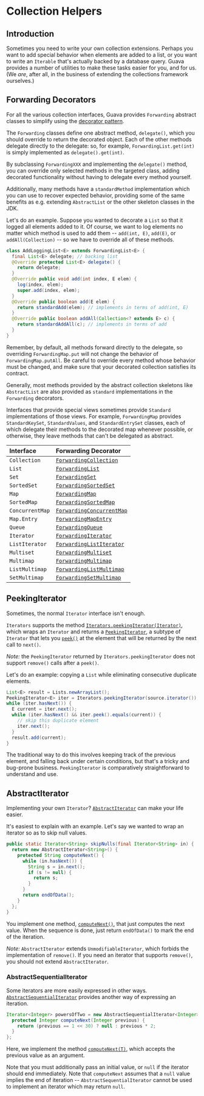 # Collection Helpers

## Introduction

Sometimes you need to write your own collection extensions. Perhaps you want to
add special behavior when elements are added to a list, or you want to write an
`Iterable` that's actually backed by a database query. Guava provides a number
of utilities to make these tasks easier for you, and for us. (We *are*, after
all, in the business of extending the collections framework ourselves.)

## Forwarding Decorators

For all the various collection interfaces, Guava provides `Forwarding` abstract
classes to simplify using the [decorator pattern](http://en.wikipedia.org/wiki/Decorator_pattern).

The `Forwarding` classes define one abstract method, `delegate()`, which you
should override to return the decorated object. Each of the other methods
delegate directly to the delegate: so, for example, `ForwardingList.get(int)` is
simply implemented as `delegate().get(int)`.

By subclassing `ForwardingXXX` and implementing the `delegate()` method, you can
override only selected methods in the targeted class, adding decorated
functionality without having to delegate every method yourself.

Additionally, many methods have a `standardMethod` implementation which you can
use to recover expected behavior, providing some of the same benefits as e.g.
extending `AbstractList` or the other skeleton classes in the JDK.

Let's do an example. Suppose you wanted to decorate a `List` so that it logged
all elements added to it. Of course, we want to log elements no matter which
method is used to add them -- `add(int, E)`, `add(E)`, or
`addAll(Collection)` -- so we have to override all of these methods.

```java
class AddLoggingList<E> extends ForwardingList<E> {
  final List<E> delegate; // backing list
  @Override protected List<E> delegate() {
    return delegate;
  }
  @Override public void add(int index, E elem) {
    log(index, elem);
    super.add(index, elem);
  }
  @Override public boolean add(E elem) {
    return standardAdd(elem); // implements in terms of add(int, E)
  }
  @Override public boolean addAll(Collection<? extends E> c) {
    return standardAddAll(c); // implements in terms of add
  }
}
```

Remember, by default, all methods forward directly to the delegate, so
overriding `ForwardingMap.put` will not change the behavior of
`ForwardingMap.putAll`. Be careful to override every method whose behavior must
be changed, and make sure that your decorated collection satisfies its contract.

Generally, most methods provided by the abstract collection skeletons like
`AbstractList` are also provided as `standard` implementations in the
`Forwarding` decorators.

Interfaces that provide special views sometimes provide `Standard`
implementations of those views. For example, `ForwardingMap` provides
`StandardKeySet`, `StandardValues`, and `StandardEntrySet` classes, each of
which delegate their methods to the decorated map whenever possible, or
otherwise, they leave methods that can't be delegated as abstract.

Interface       | Forwarding Decorator
:-------------- | :--------------------------
`Collection`    | [`ForwardingCollection`]
`List`          | [`ForwardingList`]
`Set`           | [`ForwardingSet`]
`SortedSet`     | [`ForwardingSortedSet`]
`Map`           | [`ForwardingMap`]
`SortedMap`     | [`ForwardingSortedMap`]
`ConcurrentMap` | [`ForwardingConcurrentMap`]
`Map.Entry`     | [`ForwardingMapEntry`]
`Queue`         | [`ForwardingQueue`]
`Iterator`      | [`ForwardingIterator`]
`ListIterator`  | [`ForwardingListIterator`]
`Multiset`      | [`ForwardingMultiset`]
`Multimap`      | [`ForwardingMultimap`]
`ListMultimap`  | [`ForwardingListMultimap`]
`SetMultimap`   | [`ForwardingSetMultimap`]

## PeekingIterator

Sometimes, the normal `Iterator` interface isn't enough.

`Iterators` supports the method [`Iterators.peekingIterator(Iterator)`], which
wraps an `Iterator` and returns a [`PeekingIterator`], a subtype of `Iterator`
that lets you [`peek()`] at the element that will be returned by the next call
to `next()`.

*Note:* the `PeekingIterator` returned by `Iterators.peekingIterator` does not
support `remove()` calls after a `peek()`.

Let's do an example: copying a `List` while eliminating consecutive duplicate
elements.

```java
List<E> result = Lists.newArrayList();
PeekingIterator<E> iter = Iterators.peekingIterator(source.iterator());
while (iter.hasNext()) {
  E current = iter.next();
  while (iter.hasNext() && iter.peek().equals(current)) {
    // skip this duplicate element
    iter.next();
  }
  result.add(current);
}
```

The traditional way to do this involves keeping track of the previous element,
and falling back under certain conditions, but that's a tricky and bug-prone
business. `PeekingIterator` is comparatively straightforward to understand and
use.

## AbstractIterator

Implementing your own `Iterator`? [`AbstractIterator`] can make your life
easier.

It's easiest to explain with an example. Let's say we wanted to wrap an iterator
so as to skip null values.

```java
public static Iterator<String> skipNulls(final Iterator<String> in) {
  return new AbstractIterator<String>() {
    protected String computeNext() {
      while (in.hasNext()) {
        String s = in.next();
        if (s != null) {
          return s;
        }
      }
      return endOfData();
    }
  };
}
```

You implement one method, [`computeNext()`], that just computes the next value.
When the sequence is done, just return `endOfData()` to mark the end of the
iteration.

*Note:* `AbstractIterator` extends `UnmodifiableIterator`, which forbids the
implementation of `remove()`. If you need an iterator that supports `remove()`,
you should not extend `AbstractIterator`.

### AbstractSequentialIterator

Some iterators are more easily expressed in other ways.
[`AbstractSequentialIterator`] provides another way of expressing an iteration.

```java
Iterator<Integer> powersOfTwo = new AbstractSequentialIterator<Integer>(1) { // note the initial value!
  protected Integer computeNext(Integer previous) {
    return (previous == 1 << 30) ? null : previous * 2;
  }
};
```

Here, we implement the method [`computeNext(T)`], which accepts the previous
value as an argument.

Note that you must additionally pass an initial value, or `null` if the iterator
should end immediately. Note that `computeNext` assumes that a `null` value
implies the end of iteration -- `AbstractSequentialIterator` cannot be used to
implement an iterator which may return `null`.

[`ForwardingCollection`]: http://google.github.io/guava/releases/snapshot/api/docs/com/google/common/collect/ForwardingCollection.html
[`ForwardingList`]: http://google.github.io/guava/releases/snapshot/api/docs/com/google/common/collect/ForwardingList.html
[`ForwardingSet`]: http://google.github.io/guava/releases/snapshot/api/docs/com/google/common/collect/ForwardingSet.html
[`ForwardingSortedSet`]: http://google.github.io/guava/releases/snapshot/api/docs/com/google/common/collect/ForwardingSortedSet.html
[`ForwardingMap`]: http://google.github.io/guava/releases/snapshot/api/docs/com/google/common/collect/ForwardingMap.html
[`ForwardingSortedMap`]: http://google.github.io/guava/releases/snapshot/api/docs/com/google/common/collect/ForwardingSortedMap.html
[`ForwardingConcurrentMap`]: http://google.github.io/guava/releases/snapshot/api/docs/com/google/common/collect/ForwardingConcurrentMap.html
[`ForwardingMapEntry`]: http://google.github.io/guava/releases/snapshot/api/docs/com/google/common/collect/ForwardingMapEntry.html
[`ForwardingQueue`]: http://google.github.io/guava/releases/snapshot/api/docs/com/google/common/collect/ForwardingQueue.html
[`ForwardingIterator`]: http://google.github.io/guava/releases/snapshot/api/docs/com/google/common/collect/ForwardingIterator.html
[`ForwardingListIterator`]: http://google.github.io/guava/releases/snapshot/api/docs/com/google/common/collect/ForwardingListIterator.html
[`ForwardingMultiset`]: http://google.github.io/guava/releases/snapshot/api/docs/com/google/common/collect/ForwardingMultiset.html
[`ForwardingMultimap`]: http://google.github.io/guava/releases/snapshot/api/docs/com/google/common/collect/ForwardingMultimap.html
[`ForwardingListMultimap`]: http://google.github.io/guava/releases/snapshot/api/docs/com/google/common/collect/ForwardingListMultimap.html
[`ForwardingSetMultimap`]: http://google.github.io/guava/releases/snapshot/api/docs/com/google/common/collect/ForwardingSetMultimap.html
[`Iterators.peekingIterator(Iterator)`]: http://google.github.io/guava/releases/snapshot/api/docs/com/google/common/collect/Iterators.html#peekingIterator-java.util.Iterator-
[`PeekingIterator`]: http://google.github.io/guava/releases/snapshot/api/docs/com/google/common/collect/PeekingIterator.html
[`peek()`]: http://google.github.io/guava/releases/snapshot/api/docs/com/google/common/collect/PeekingIterator.html#peek--
[`AbstractIterator`]: http://google.github.io/guava/releases/snapshot/api/docs/com/google/common/collect/AbstractIterator.html
[`computeNext()`]: http://google.github.io/guava/releases/snapshot/api/docs/com/google/common/collect/AbstractIterator.html#computeNext--
[`AbstractSequentialIterator`]: http://google.github.io/guava/releases/snapshot/api/docs/com/google/common/collect/AbstractSequentialIterator.html
[`computeNext(T)`]: http://google.github.io/guava/releases/snapshot/api/docs/com/google/common/collect/AbstractSequentialIterator.html#computeNext-T-
